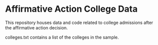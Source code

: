 # Affirmative Action College Data

This repository houses data and code related to college admissions after the affirmative action decision.

colleges.txt contains a list of the colleges in the sample.
